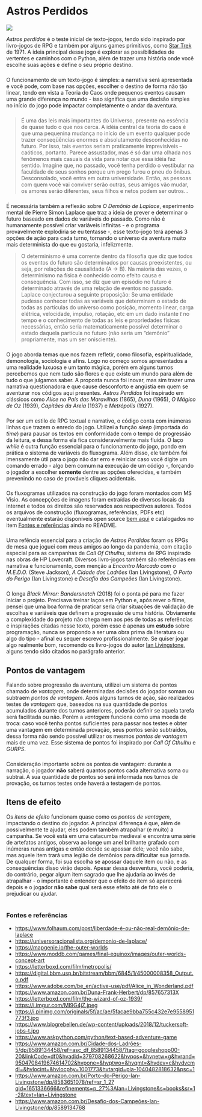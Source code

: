 # Astros Perdidos

<img src="https://cdn.mapgenie.io/images/games/the-outer-worlds/maps/byzantium.jpg">
<!--<img src="https://media.moddb.com/images/games/1/60/59938/Outer_Worlds_City.png">-->

*Astros perdidos* é o teste inicial de texto-jogos, tendo sido inspirado por livro-jogos de RPG e também por alguns games primitivos, como <a href="https://www.youtube.com/watch?v=gLKw4AU4KHU">Star Trek</a> de 1971. A ideia principal desse jogo é explorar as possibilidades de vertentes e caminhos com o Python, além de trazer uma história onde você escolhe suas ações e define o seu próprio destino.

###

O funcionamento de um texto-jogo é simples: a narrativa será apresentada e você pode, com base nas opções, escolher o destino de forma não tão linear, tendo em vista a Teoria do Caos onde pequenos eventos causam uma grande diferença no mundo - isso significa que uma decisão simples no início do jogo pode impactar completamente o andar da aventura. 

###

> É uma das leis mais importantes do Universo, presente na essência de quase tudo o que nos cerca. A idéia central da teoria do caos é que uma pequenina mudança no início de um evento qualquer pode trazer conseqüências enormes e absolutamente desconhecidas no futuro. Por isso, tais eventos seriam praticamente imprevisíveis – caóticos, portanto. Parece assustador, mas é só dar uma olhada nos fenômenos mais casuais da vida para notar que essa idéia faz sentido. Imagine que, no passado, você tenha perdido o vestibular na faculdade de seus sonhos porque um prego furou o pneu do ônibus. Desconsolado, você entra em outra universidade. Então, as pessoas com quem você vai conviver serão outras, seus amigos vão mudar, os amores serão diferentes, seus filhos e netos podem ser outros…

###
É necessária também a reflexão sobre *O Demônio de Laplace*, experimento mental de Pierre Simon Laplace que traz a ideia de prever e determinar o futuro baseado em dados de variáveis do passado. Como não é humanamente possível criar variáveis infinitas - e o programa provavelmente explodiria se eu tentasse -, esse texto-jogo terá apenas 3 opções de ação para cada turno, tornando o universo da aventura muito mais determinista do que eu gostaria, infelizmente.

> O determinismo é uma corrente dentro da filosofia que diz que todos os eventos do futuro são determinados por causas preexistentes, ou seja, por relações de causalidade (A → B). Na maioria das vezes, o determinismo na física é conhecido como efeito causa e consequência. Com  isso, se diz que um episódio no futuro é determinado através de uma relação de eventos no passado. <br> Laplace conjecturou a seguinte proposição: Se uma entidade pudesse conhecer todas as variáveis que determinam o estado de todas as partículas do universo como posição, momento linear, carga elétrica, velocidade, impulso, rotação, etc em um dado instante *t* no tempo e o conhecimento de todas as leis e propriedades físicas necessárias, então seria matematicamente possível determinar o estado daquela partícula no futuro (não seria um “demônio” propriamente, mas um ser onisciente).

###

O jogo aborda temas que nos fazem refletir, como filosofia, espiritualidade, demonologia, sociologia e afins. Logo no começo somos apresentados a uma realidade luxuosa e um tanto mágica, porém em alguns turnos percebemos que nem tudo são flores e que existe um mundo para além de tudo o que julgamos saber. A proposta nunca foi inovar, mas sim trazer uma narrativa questionadora e que cause desconforto e angústia em quem se aventurar nos códigos aqui presentes. *Astros Perdidos* foi inspirado em clássicos como *Alice no País das Maravilhas* (1865), *Duna* (1965), *O Mágico de Oz* (1939), *Capitães da Areia* (1937) e *Metrópolis* (1927).

###

Por ser um estilo de RPG textual e narrativo, o código conta com inúmeras linhas que trazem o enredo do jogo. Utilizei a função *sleep* (importada do *time*) para pausar os textos em conformidade com o tempo de progressão da leitura, e dessa forma ela fica consideravelmente mais fluida. O laço *while* é outra função essencial para o funcionamento do jogo, pondo em prática o sistema de variáveis do fluxograma. Além disso, ele também foi imensamente útil para o jogo não dar erro e reiniciar caso você digite um comando errado - algo bem comum na execução de um código -, forçando o jogador a escolher **somente** dentre as opções oferecidas, e também prevenindo no caso de prováveis cliques acidentais.

<!-- ###

Já falando sobre progressão da aventura, utilizei um sistema de pontos chamado de *vantagem*, onde determinadas decisões do jogador somam ou subtraem *pontos de vantagem*. Após alguns turnos de ação, são realizados testes de *vantagem* que, baseados na sua quantidade de pontos acumulados durante dos turnos anteriores, poderão definir se aquela será uma tarefa fácil ou não. Porém a *vantagem* funciona como uma moeda de troca: caso você tenha pontos suficientes para passar nos testes e obter uma vantagem em determinada provação, seus pontos serão subtraídos, dessa forma não sendo possível utilizar os mesmos *pontos de vantagem* mais de uma vez. Esse sistema de pontos foi inspirado por *Call Of Cthulhu* e *GURPS*.

###

Considerações importantes sobre os pontos de vantagem: durante a narração, o jogador **não** saberá quantos pontos cada alternativa soma ou subtrai. A sua quantidade de pontos só será informada nos turnos de provação, os turnos testes onde haverá a testagem de pontos. -->

###

Os fluxogramas utilizados na construção do jogo foram montados com MS Visio. As concepções de imagens foram extraídas de diversos locais da internet e todos os direitos são reservados aos respectivos autores. Todos os arquivos de construção (fluxogramas, referências, PDFs etc) eventualmente estarão disponíveis open source <a href="https://drive.google.com/drive/folders/1c0HQ8niQJpog8KTRT5oVV2rH2i5xRfxi?usp=sharing">bem aqui</a> e catalogados no item <a href="https://github.com/jovemfs/Astros#fontes-e-refer%C3%AAncias">Fontes e referências</a> ainda no README. 

###

Uma refência essencial para a criação de *Astros Perdidos* foram os RPGs de mesa que joguei com meus amigos ao longo da pandemia, com citação especial para as campanhas de *Call Of Cthulhu*, sistema de RPG inspirado nas obras de HP Lovecraft. Diversos livro-jogos também são referências em narrativa e funcionamento, com menção a *Encontro Marcado com o M.E.D.O.* (Steve Jackson), *A Cidade dos Ladrões* (Ian Livingstone), *O Porto do Perigo* (Ian Livingstone) e *Desafio dos Campeões* (Ian Livingstone).

###

O longa *Black Mirror: Bandersnatch* (2018) foi o ponta pé para me fazer iniciar o projeto. Precisava treinar laços em Python e, após rever o filme, pensei que uma boa forma de praticar seria criar situações de validação de escolhas e variáveis que definem a progressão de uma história. Obviamente a complexidade do projeto não chega nem aos pés de todas as referências e inspirações citadas nesse texto, porém esse é apenas um **estudo** sobre programação, nunca se propondo a ser uma obra prima da literatura ou algo do tipo - afinal eu sequer escrevo profissionalmente. Se quiser jogar algo realmente bom, recomendo os livro-jogos do autor <a href="https://www.amazon.com.br/RPG-Ian-Livingstone-Livros/s?rh=n%3A14486176011%2Cp_lbr_books_authors_browse-bin%3AIan+Livingstone
">Ian Livingstone</a>, alguns tendo sido citados no parágrafo anterior.

<!-- <img src="https://user-images.githubusercontent.com/59957939/166114736-572c8e7e-3050-4015-9074-e828ec193a73.png"> -->

## Pontos de vantagem

Falando sobre progressão da aventura, utilizei um sistema de pontos chamado de *vantagem*, onde determinadas decisões do jogador somam ou subtraem *pontos de vantagem*. Após alguns turnos de ação, são realizados testes de *vantagem* que, baseados na sua quantidade de pontos acumulados durante dos turnos anteriores, poderão definir se aquela tarefa será facilitada ou não. Porém a *vantagem* funciona como uma moeda de troca: caso você tenha pontos suficientes para passar nos testes e obter uma vantagem em determinada provação, seus pontos serão subtraídos, dessa forma não sendo possível utilizar os mesmos *pontos de vantagem* mais de uma vez. Esse sistema de pontos foi inspirado por *Call Of Cthulhu* e *GURPS*.

###

Consideração importante sobre os pontos de vantagem: durante a narração, o jogador **não** saberá quantos pontos cada alternativa soma ou subtrai. A sua quantidade de pontos só será informada nos turnos de provação, os turnos testes onde haverá a testagem de pontos.

## Itens de efeito

Os *itens de efeito* funcionam quase como os *pontos de vantagem*, impactando o destino do jogador. A principal diferença é que, além de possivelmente te ajudar, eles podem também atrapalhar (e muito) a campanha. Se você está em uma catacumba medieval e encontra uma série de artefatos antigos, observa ao longe um anel brilhante grafado com inúmeras runas antigas e então decide se apossar dele; você não sabe, mas aquele item trará uma legião de demônios para dificultar sua jornada. De qualquer forma, foi sua escolha se apossar daquele item ou não, e as consequências disso virão depois. Apesar dessa desventura, você poderia, do contrário, pegar algum item sagrado que lhe ajudaria ao invés de atrapalhar - o importante é entender que o efeito do item só aparecerá depois e o jogador **não sabe** qual será esse efeito até de fato ele o prejudicar ou ajudar.

#

### Fontes e referências
- https://www.folhaum.com/post/liberdade-é-ou-não-real-demônio-de-laplace
- https://universoracionalista.org/demonio-de-laplace/
- https://mapgenie.io/the-outer-worlds
- https://www.moddb.com/games/final-equinox/images/outer-worlds-concept-art
- https://letterboxd.com/film/metropolis/
- https://digital.bbm.usp.br/bitstream/bbm/6845/1/45000008358_Output.o.pdf
- https://www.adobe.com/be_en/active-use/pdf/Alice_in_Wonderland.pdf
- https://www.amazon.com.br/Duna-Frank-Herbert/dp/857657313X
- https://letterboxd.com/film/the-wizard-of-oz-1939/
- https://i.imgur.com/MI9G4jZ.jpeg
- https://i.pinimg.com/originals/5f/ac/ae/5facae9bba755c432e7e9558951773f3.jpg
- https://www.blogrebellen.de/wp-content/uploads/2018/12/tuckersoft-jobs-t.jpg
- https://www.askpython.com/python/text-based-adventure-game
- https://www.amazon.com.br/Cidade-dos-Ladrões-5/dp/8589134458/ref=asc_df_8589134458/?tag=googleshopp00-20&linkCode=df0&hvadid=379708268622&hvpos=&hvnetw=g&hvrand=9504708419674614702&hvpone=&hvptwo=&hvqmt=&hvdev=c&hvdvcmdl=&hvlocint=&hvlocphy=1001773&hvtargid=pla-1040482818632&psc=1
- https://www.amazon.com.br/Porto-do-Perigo-Ian-Livingstone/dp/8583651078/ref=sr_1_2?qid=1651336666&refinements=p_27%3AIan+Livingstone&s=books&sr=1-2&text=Ian+Livingstone
- https://www.amazon.com.br/Desafio-dos-Campeões-Ian-Livingstone/dp/8589134768